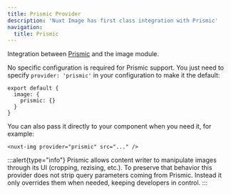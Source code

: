 ```yaml
---
title: Prismic Provider
description: 'Nuxt Image has first class integration with Prismic'
navigation:
  title: Prismic
---
```


Integration between [Prismic](https://prismic.io/docs) and the image module.

No specific configuration is required for Prismic support. You just need to specify `provider: 'prismic'` in your configuration to make it the default:

```js{}[nuxt.config.js]
export default {
  image: {
    prismic: {}
  }
}
```

You can also pass it directly to your component when you need it, for example:

```html[*.vue]
<nuxt-img provider="prismic" src="..." />
```

:::alert{type="info"}
Prismic allows content writer to manipulate images through its UI (cropping, rezising, etc.). To preserve that behavior this provider does not strip query parameters coming from Prismic. Instead it only overrides them when needed, keeping developers in control.
:::
